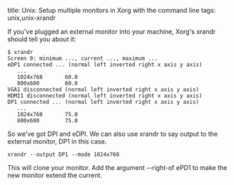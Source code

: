 title: Unix: Setup multiple monitors in Xorg with the command line
tags: unix,unix-xrandr

If you've plugged an external monitor into your machine, Xorg's xrandr should tell you about it:

    $ xrandr 
    Screen 0: minimum ..., current ..., maximum ...
    eDP1 connected ... (normal left inverted right x axis y axis)
       ...
       1024x768       60.0  
       800x600        60.0  
    VGA1 disconnected (normal left inverted right x axis y axis)
    HDMI1 disconnected (normal left inverted right x axis y axis)
    DP1 connected ... (normal left inverted right x axis y axis) 
       ...
       1024x768       75.0
       800x600        75.0
       
So we've got DPI and eDPI. We can also use xrandr to say output to the external monitor, DP1 in this case.

    xrandr --output DP1 --mode 1024x768
    
This will clone your monitor. Add the argument --right-of ePD1 to make the new monitor extend the current.
